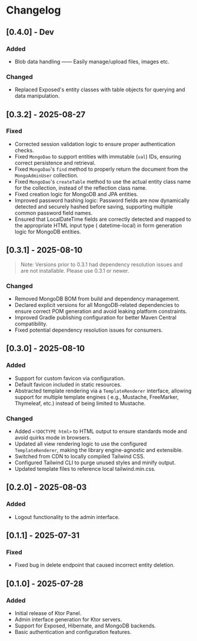 # Changelog

## [0.4.0] - Dev

### Added

- Blob data handling —— Easily manage/upload files, images etc.

### Changed

- Replaced Exposed's entity classes with table objects for querying and data manipulation.

## [0.3.2] - 2025-08-27

### Fixed

- Corrected session validation logic to ensure proper authentication checks.
- Fixed `MongoDao` to support entities with immutable (`val`) IDs, ensuring correct persistence and retrieval.
- Fixed `MongoDao`'s `find` method to properly return the document from the `MongoAdminUser` collection.
- Fixed `MongoDao`'s `createTable` method to use the actual entity class name for the collection, instead of the
  reflection class name.
- Fixed creation logic for MongoDB and JPA entities.
- Improved password hashing logic: Password fields are now dynamically detected and securely hashed before saving,
  supporting multiple common password field names.
- Ensured that LocalDateTime fields are correctly detected and mapped to the appropriate HTML input type (
  datetime-local) in form generation logic for MongoDB entities.

## [0.3.1] - 2025-08-10

> Note: Versions prior to 0.3.1 had dependency resolution issues and are not installable. Please use 0.3.1 or newer.

### Changed

- Removed MongoDB BOM from build and dependency management.
- Declared explicit versions for all MongoDB-related dependencies to ensure correct POM generation and avoid leaking
  platform constraints.
- Improved Gradle publishing configuration for better Maven Central compatibility.
- Fixed potential dependency resolution issues for consumers.

## [0.3.0] - 2025-08-10

### Added

- Support for custom favicon via configuration.
- Default favicon included in static resources.
- Abstracted template rendering via a `TemplateRenderer` interface, allowing support for multiple template engines (
  e.g., Mustache, FreeMarker, Thymeleaf, etc.) instead of being limited to Mustache.

### Changed

- Added `<!DOCTYPE html>` to HTML output to ensure standards mode and avoid quirks mode in browsers.
- Updated all view rendering logic to use the configured `TemplateRenderer`, making the library engine-agnostic and
  extensible.
- Switched from CDN to locally compiled Tailwind CSS.
- Configured Tailwind CLI to purge unused styles and minify output.
- Updated template files to reference local tailwind.min.css.

## [0.2.0] - 2025-08-03

### Added

- Logout functionality to the admin interface.

## [0.1.1] - 2025-07-31

### Fixed

- Fixed bug in delete endpoint that caused incorrect entity deletion.

## [0.1.0] - 2025-07-28

### Added

- Initial release of Ktor Panel.
- Admin interface generation for Ktor servers.
- Support for Exposed, Hibernate, and MongoDB backends.
- Basic authentication and configuration features.